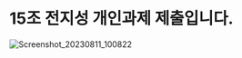 # 15조 전지성 개인과제 제출입니다.
![Screenshot_20230811_100822](https://github.com/PMETNT/Practice002/assets/139109345/fce76445-52da-4f94-b4e3-77103b60aeaf)
